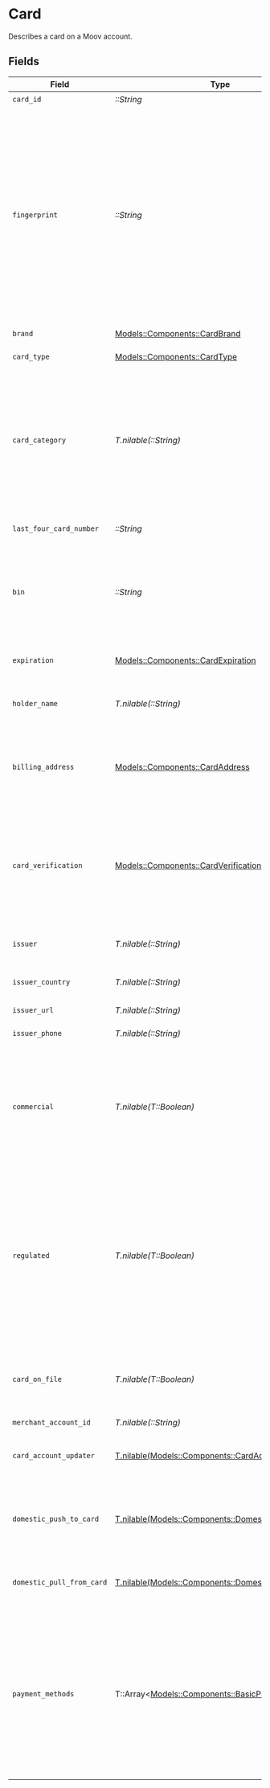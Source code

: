 # Card

Describes a card on a Moov account.


## Fields

| Field                                                                                                                                                                                                                                                                    | Type                                                                                                                                                                                                                                                                     | Required                                                                                                                                                                                                                                                                 | Description                                                                                                                                                                                                                                                              | Example                                                                                                                                                                                                                                                                  |
| ------------------------------------------------------------------------------------------------------------------------------------------------------------------------------------------------------------------------------------------------------------------------ | ------------------------------------------------------------------------------------------------------------------------------------------------------------------------------------------------------------------------------------------------------------------------ | ------------------------------------------------------------------------------------------------------------------------------------------------------------------------------------------------------------------------------------------------------------------------ | ------------------------------------------------------------------------------------------------------------------------------------------------------------------------------------------------------------------------------------------------------------------------ | ------------------------------------------------------------------------------------------------------------------------------------------------------------------------------------------------------------------------------------------------------------------------ |
| `card_id`                                                                                                                                                                                                                                                                | *::String*                                                                                                                                                                                                                                                               | :heavy_check_mark:                                                                                                                                                                                                                                                       | ID of the card.                                                                                                                                                                                                                                                          | 01234567-89ab-cdef-0123-456789abcdef                                                                                                                                                                                                                                     |
| `fingerprint`                                                                                                                                                                                                                                                            | *::String*                                                                                                                                                                                                                                                               | :heavy_check_mark:                                                                                                                                                                                                                                                       | Uniquely identifies a linked payment card or token.<br/>For Apple Pay, the fingerprint is based on the tokenized card number and may vary based on the user's device.<br/>This field can be used to identify specific payment methods across multiple accounts on your platform. | 9948962d92a1ce40c9f918cd9ece3a22bde62fb325a2f1fe2e833969de672ba3                                                                                                                                                                                                         |
| `brand`                                                                                                                                                                                                                                                                  | [Models::Components::CardBrand](../../models/shared/cardbrand.md)                                                                                                                                                                                                        | :heavy_check_mark:                                                                                                                                                                                                                                                       | The card brand.                                                                                                                                                                                                                                                          | Visa                                                                                                                                                                                                                                                                     |
| `card_type`                                                                                                                                                                                                                                                              | [Models::Components::CardType](../../models/shared/cardtype.md)                                                                                                                                                                                                          | :heavy_check_mark:                                                                                                                                                                                                                                                       | The type of the card.                                                                                                                                                                                                                                                    | credit                                                                                                                                                                                                                                                                   |
| `card_category`                                                                                                                                                                                                                                                          | *T.nilable(::String)*                                                                                                                                                                                                                                                    | :heavy_minus_sign:                                                                                                                                                                                                                                                       | The category or level of the card defined by the issuer.<br/>Examples include, but not limited to, "REWARDS", "TRADITIONAL REWARDS", "CLASSIC", and "CORPORATE PURCHASING".                                                                                              |                                                                                                                                                                                                                                                                          |
| `last_four_card_number`                                                                                                                                                                                                                                                  | *::String*                                                                                                                                                                                                                                                               | :heavy_check_mark:                                                                                                                                                                                                                                                       | Last four digits of the card number                                                                                                                                                                                                                                      |                                                                                                                                                                                                                                                                          |
| `bin`                                                                                                                                                                                                                                                                    | *::String*                                                                                                                                                                                                                                                               | :heavy_check_mark:                                                                                                                                                                                                                                                       | The first six to eight digits of the card number, which identifies the financial institution that issued the card.                                                                                                                                                       |                                                                                                                                                                                                                                                                          |
| `expiration`                                                                                                                                                                                                                                                             | [Models::Components::CardExpiration](../../models/shared/cardexpiration.md)                                                                                                                                                                                              | :heavy_check_mark:                                                                                                                                                                                                                                                       | The expiration date of the card or token.                                                                                                                                                                                                                                | {<br/>"month": "01",<br/>"year": "21"<br/>}                                                                                                                                                                                                                              |
| `holder_name`                                                                                                                                                                                                                                                            | *T.nilable(::String)*                                                                                                                                                                                                                                                    | :heavy_minus_sign:                                                                                                                                                                                                                                                       | The name of the cardholder as it appears on the card.                                                                                                                                                                                                                    |                                                                                                                                                                                                                                                                          |
| `billing_address`                                                                                                                                                                                                                                                        | [Models::Components::CardAddress](../../models/shared/cardaddress.md)                                                                                                                                                                                                    | :heavy_check_mark:                                                                                                                                                                                                                                                       | N/A                                                                                                                                                                                                                                                                      | {<br/>"addressLine1": "123 Main Street",<br/>"addressLine2": "Apt 302",<br/>"city": "Boulder",<br/>"stateOrProvince": "CO",<br/>"postalCode": "80301",<br/>"country": "US"<br/>}                                                                                         |
| `card_verification`                                                                                                                                                                                                                                                      | [Models::Components::CardVerification](../../models/shared/cardverification.md)                                                                                                                                                                                          | :heavy_check_mark:                                                                                                                                                                                                                                                       | The results of submitting cardholder data to a card network for verification.                                                                                                                                                                                            | {<br/>"cvv": "match",<br/>"addressLine1": "match",<br/>"postalCode": "match",<br/>"accountName": {<br/>"firstName": "match",<br/>"lastName": "match",<br/>"middleName": "match",<br/>"fullName": "match"<br/>}<br/>}                                                     |
| `issuer`                                                                                                                                                                                                                                                                 | *T.nilable(::String)*                                                                                                                                                                                                                                                    | :heavy_minus_sign:                                                                                                                                                                                                                                                       | Financial institution that issued the card.                                                                                                                                                                                                                              |                                                                                                                                                                                                                                                                          |
| `issuer_country`                                                                                                                                                                                                                                                         | *T.nilable(::String)*                                                                                                                                                                                                                                                    | :heavy_minus_sign:                                                                                                                                                                                                                                                       | Country where the card was issued.                                                                                                                                                                                                                                       |                                                                                                                                                                                                                                                                          |
| `issuer_url`                                                                                                                                                                                                                                                             | *T.nilable(::String)*                                                                                                                                                                                                                                                    | :heavy_minus_sign:                                                                                                                                                                                                                                                       | URL of the issuer.                                                                                                                                                                                                                                                       |                                                                                                                                                                                                                                                                          |
| `issuer_phone`                                                                                                                                                                                                                                                           | *T.nilable(::String)*                                                                                                                                                                                                                                                    | :heavy_minus_sign:                                                                                                                                                                                                                                                       | Phone number of the issuer.                                                                                                                                                                                                                                              |                                                                                                                                                                                                                                                                          |
| `commercial`                                                                                                                                                                                                                                                             | *T.nilable(T::Boolean)*                                                                                                                                                                                                                                                  | :heavy_minus_sign:                                                                                                                                                                                                                                                       | If true, the card is for commercial use, or associated with a business.<br/>If false, the card is associated with a general consumer.                                                                                                                                    |                                                                                                                                                                                                                                                                          |
| `regulated`                                                                                                                                                                                                                                                              | *T.nilable(T::Boolean)*                                                                                                                                                                                                                                                  | :heavy_minus_sign:                                                                                                                                                                                                                                                       | If true, the card issuing bank is regulated, and the scheme fees for debit transactions will be limited based on the Durbin Amendment.<br/>If false, the card issuing bank is not regulated, and the scheme fees will not be limited.                                    |                                                                                                                                                                                                                                                                          |
| `card_on_file`                                                                                                                                                                                                                                                           | *T.nilable(T::Boolean)*                                                                                                                                                                                                                                                  | :heavy_minus_sign:                                                                                                                                                                                                                                                       | Indicates cardholder has authorized card to be stored for future payments.                                                                                                                                                                                               |                                                                                                                                                                                                                                                                          |
| `merchant_account_id`                                                                                                                                                                                                                                                    | *T.nilable(::String)*                                                                                                                                                                                                                                                    | :heavy_minus_sign:                                                                                                                                                                                                                                                       | N/A                                                                                                                                                                                                                                                                      |                                                                                                                                                                                                                                                                          |
| `card_account_updater`                                                                                                                                                                                                                                                   | [T.nilable(Models::Components::CardAccountUpdater)](../../models/shared/cardaccountupdater.md)                                                                                                                                                                           | :heavy_minus_sign:                                                                                                                                                                                                                                                       | The results of the most recent card update request.                                                                                                                                                                                                                      | {<br/>"updatedOn": "2024-05-06T12:20:38.184Z",<br/>"updateType": "number-update"<br/>}                                                                                                                                                                                   |
| `domestic_push_to_card`                                                                                                                                                                                                                                                  | [T.nilable(Models::Components::DomesticPushToCard)](../../models/shared/domesticpushtocard.md)                                                                                                                                                                           | :heavy_minus_sign:                                                                                                                                                                                                                                                       | Indicates which level of domestic push-to-card transfer is supported by the card, if any.                                                                                                                                                                                | standard                                                                                                                                                                                                                                                                 |
| `domestic_pull_from_card`                                                                                                                                                                                                                                                | [T.nilable(Models::Components::DomesticPullFromCard)](../../models/shared/domesticpullfromcard.md)                                                                                                                                                                       | :heavy_minus_sign:                                                                                                                                                                                                                                                       | Indicates if the card supports domestic pull-from-card transfer.                                                                                                                                                                                                         | supported                                                                                                                                                                                                                                                                |
| `payment_methods`                                                                                                                                                                                                                                                        | T::Array<[Models::Components::BasicPaymentMethod](../../models/shared/basicpaymentmethod.md)>                                                                                                                                                                            | :heavy_minus_sign:                                                                                                                                                                                                                                                       |   Includes any payment methods created as a result of linking a card with the `x-wait-for` header set to `payment-method`.<br/><br/>  Only returned by the link card endpoint; not included when getting or listing cards.                                               |                                                                                                                                                                                                                                                                          |